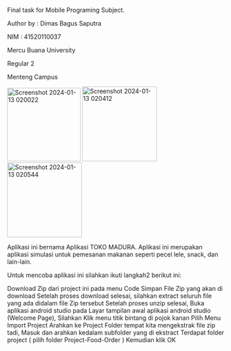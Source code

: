 Final task for Mobile Programing Subject.

Author by : Dimas Bagus Saputra

NIM : 41520110037

Mercu Buana University

Regular 2

Menteng Campus

<img width="170" alt="Screenshot 2024-01-13 020022" src="https://github.com/dimasbagussaputra11/Project-Food-Order/assets/61934772/fd443db6-863e-48ea-ac95-0212498520bf">
<img width="173" alt="Screenshot 2024-01-13 020412" src="https://github.com/dimasbagussaputra11/Project-Food-Order/assets/61934772/ab47cf1e-0029-4514-850d-82035ee7b71b">
<img width="173" alt="Screenshot 2024-01-13 020544" src="https://github.com/dimasbagussaputra11/Project-Food-Order/assets/61934772/30b857b9-256d-4669-8964-1ef032546c86">


Aplikasi ini bernama Aplikasi TOKO MADURA. Aplikasi ini merupakan aplikasi simulasi untuk pemesanan makanan seperti pecel lele, snack, dan lain-lain.

Untuk mencoba aplikasi ini silahkan ikuti langkah2 berikut ini:

Download Zip dari project ini pada menu Code
Simpan File Zip yang akan di download
Setelah proses download selesai, silahkan extract seluruh file yang ada didalam file Zip tersebut
Setelah proses unzip selesai, Buka aplikasi android studio
pada Layar tampilan awal aplikasi android studio (Welcome Page), Silahkan Klik menu titik bintang di pojok kanan Pilih Menu Import Project
Arahkan ke Project Folder tempat kita mengekstrak file zip tadi,
Masuk dan arahkan kedalam subfolder yang di ekstract
Terdapat folder project ( pilih folder Project-Food-Order )
Kemudian klik OK
